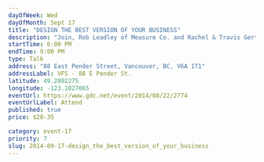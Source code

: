 ```yaml
---
dayOfWeek: Wed
dayOfMonth: Sept 17
title: "DESIGN THE BEST VERSION OF YOUR BUSINESS"
description: "Join, Rob Leadley of Measure Co. and Rachel & Travis Gertz from Louder Than Ten in a session discovering what works for a happy business and happy life."
startTime: 6:00 PM
endTime: 9:00 PM
type: Talk
address: "88 East Pender Street, Vancouver, BC, V6A 1T1"
addressLabel: VFS - 88 E Pender St.
latitude: 49.2802275
longitude: -123.1027065
eventUrl: https://www.gdc.net/event/2014/08/22/2774
eventUrlLabel: Attend
published: true
price: $20-35

category: event-17
priority: 7
slug: 2014-09-17-design_the_best_version_of_your_business
---
```

